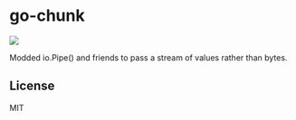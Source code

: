 # go-chunk

[![](https://godoc.org/github.com/matthewmueller/go-chunk?status.svg)](http://godoc.org/github.com/matthewmueller/go-chunk)

Modded io.Pipe() and friends to pass a stream of values rather than bytes.

## License

MIT